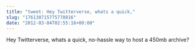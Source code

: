 ```yaml
---
title: "tweet: Hey Twitterverse, whats a quick,"
slug: "176138715775778816"
date: "2012-03-04T02:55:16+00:00"
---
```

Hey Twitterverse, whats a quick, no-hassle way to host a 450mb archive?